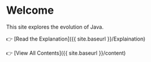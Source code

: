 # Welcome

This site explores the evolution of Java.

👉 [Read the Explanation]({{ site.baseurl }}/Explaination)

👉 [View All Contents]({{ site.baseurl }}/content)

